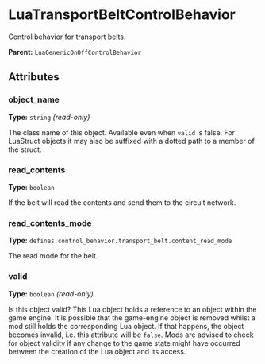 # LuaTransportBeltControlBehavior

Control behavior for transport belts.

**Parent:** `LuaGenericOnOffControlBehavior`

## Attributes

### object_name

**Type:** `string` _(read-only)_

The class name of this object. Available even when `valid` is false. For LuaStruct objects it may also be suffixed with a dotted path to a member of the struct.

### read_contents

**Type:** `boolean`

If the belt will read the contents and send them to the circuit network.

### read_contents_mode

**Type:** `defines.control_behavior.transport_belt.content_read_mode`

The read mode for the belt.

### valid

**Type:** `boolean` _(read-only)_

Is this object valid? This Lua object holds a reference to an object within the game engine. It is possible that the game-engine object is removed whilst a mod still holds the corresponding Lua object. If that happens, the object becomes invalid, i.e. this attribute will be `false`. Mods are advised to check for object validity if any change to the game state might have occurred between the creation of the Lua object and its access.

